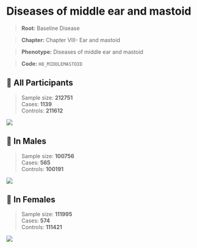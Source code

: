# Diseases of middle ear and mastoid

> **Root:** Baseline Disease  

> **Chapter:** Chapter VIII- Ear and mastoid  

> **Phenotype:** Diseases of middle ear and mastoid  

> **Code:** `H8_MIDDLEMASTOID`

## 🧪 All Participants  
> Sample size: **212751**  
> Cases: **1139**  
> Controls: **211612**
<img src="/Disease/Figures/ALL/Baseline/H8_MIDDLEMASTOID.png"/>
<CsvTable src="/Disease_Data/ALL/Baseline/LG_H8_MIDDLEMASTOID.csv" label="🔍 View full results" />

## 👨 In Males  
> Sample size: **100756**  
> Cases: **565**  
> Controls: **100191**
<img src="/Disease/Figures/Male/Baseline/H8_MIDDLEMASTOID.png"/>
<CsvTable src="/Disease_Data/Male/Baseline/LG_H8_MIDDLEMASTOID.csv" label="🔍 View full results" />

## 👩 In Females  
> Sample size: **111995**  
> Cases: **574**  
> Controls: **111421**
<img src="/Disease/Figures/Female/Baseline/H8_MIDDLEMASTOID.png"/>
<CsvTable src="/Disease_Data/Female/Baseline/LG_H8_MIDDLEMASTOID.csv" label="🔍 View full results" />
